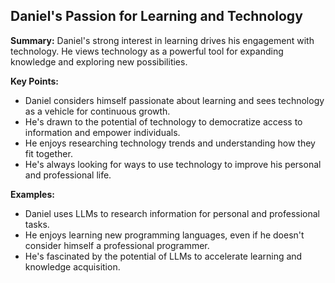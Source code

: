 ## Daniel's Passion for Learning and Technology

**Summary:**  Daniel's strong interest in learning drives his engagement with technology. He views technology as a powerful tool for expanding knowledge and exploring new possibilities.

**Key Points:**

* Daniel considers himself passionate about learning and sees technology as a vehicle for continuous growth.
* He's drawn to the potential of technology to democratize access to information and empower individuals.
* He enjoys researching technology trends and understanding how they fit together.
* He's always looking for ways to use technology to improve his personal and professional life.

**Examples:**

* Daniel uses LLMs to research information for personal and professional tasks. 
* He enjoys learning new programming languages, even if he doesn't consider himself a professional programmer.
* He's fascinated by the potential of LLMs to accelerate learning and knowledge acquisition.